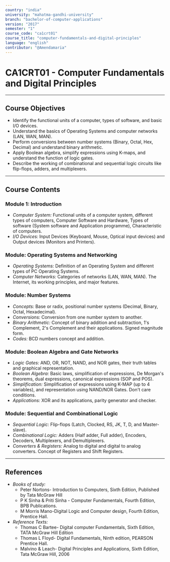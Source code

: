 ```yaml
---
country: "india"
university: "mahatma-gandhi-university"
branch: "bachelor-of-computer-applications"
version: "2017"
semester: "1"
course_code: "ca1crt01"
course_title: "computer-fundamentals-and-digital-principles"
language: "english"
contributor: "@Amendamaria"
---
```

# CA1CRT01 - Computer Fundamentals and Digital Principles

---
## Course Objectives

* Identify the functional units of a computer, types of software, and basic I/O devices.
* Understand the basics of Operating Systems and computer networks (LAN, WAN, MAN).
* Perform conversions between number systems (Binary, Octal, Hex, Decimal) and understand binary arithmetic.
* Apply Boolean algebra, simplify expressions using K-maps, and understand the function of logic gates.
* Describe the working of combinational and sequential logic circuits like flip-flops, adders, and multiplexers.

---
## Course Contents


### Module 1: Introduction
* *Computer System:* Functional units of a computer system, different types of computers, Computer Software and Hardware, Types of software (System software and Application programme), Characteristic of computers.
* *I/O Devices:* Input Devices (Keyboard, Mouse, Optical input devices) and Output devices (Monitors and Printers).

### Module: Operating Systems and Networking
* *Operating Systems:* Definition of an Operating System and different types of PC Operating Systems.
* *Computer Networks:* Categories of networks (LAN, WAN, MAN). The Internet, its working principles, and major features.

### Module: Number Systems
* *Concepts:* Base or radix, positional number systems (Decimal, Binary, Octal, Hexadecimal).
* *Conversions:* Conversion from one number system to another.
* *Binary Arithmetic:* Concept of binary addition and subtraction, 1's Complement, 2's Complement and their applications. Signed magnitude form.
* *Codes:* BCD numbers concept and addition.

### Module: Boolean Algebra and Gate Networks
* *Logic Gates:* AND, OR, NOT, NAND, and NOR gates, their truth tables and graphical representation.
* *Boolean Algebra:* Basic laws, simplification of expressions, De Morgan's theorems, dual expressions, canonical expressions (SOP and POS).
* *Simplification:* Simplification of expressions using K-MAP (up to 4 variables), and representation using NAND/NOR Gates. Don't care conditions.
* *Applications:* XOR and its applications, parity generator and checker.

### Module: Sequential and Combinational Logic
* *Sequential Logic:* Flip-flops (Latch, Clocked, RS, JK, T, D, and Master-slave).
* *Combinational Logic:* Adders (Half adder, Full adder), Encoders, Decoders, Multiplexers, and Demultiplexers.
* *Converters & Registers:* Analog to digital and digital to analog converters. Concept of Registers and Shift Registers.

---
## References
* *Books of study:*
    * Peter Nortons- Introduction to Computers, Sixth Edition, Published by Tata McGraw Hill
    * P K Sinha & Priti Sinha - Computer Fundamentals, Fourth Edition, BPB Publications.
    * M Morris Mano-Digital Logic and Computer design, Fourth Edition, Prentice Hall.
* *Reference Texts:*
    * Thomas C Bartee- Digital computer Fundamentals, Sixth Edition, TATA McGraw Hill Edition
    * Thomas L Floyd- Digital Fundamentals, Ninth edition, PEARSON Prentice Hall.
    * Malvino & Leach- Digital Principles and Applications, Sixth Edition, Tata McGraw Hill, 2006